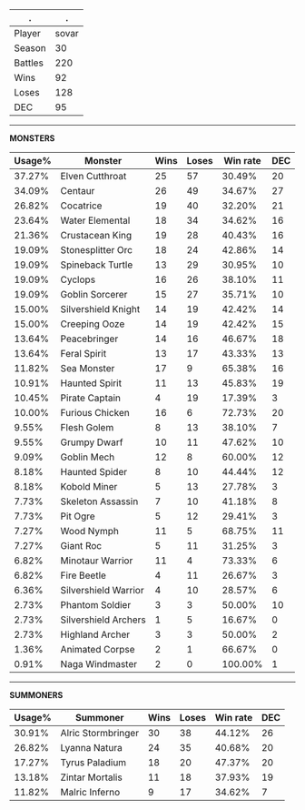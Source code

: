 .|.
|-|-
Player|sovar
Season|30
Battles|220
Wins|92
Loses|128
DEC|95

---
**MONSTERS**

Usage%|Monster|Wins|Loses|Win rate|DEC|
-|-|-|-|-|-|
37.27%|Elven Cutthroat|25|57|30.49%|20|
34.09%|Centaur|26|49|34.67%|27|
26.82%|Cocatrice|19|40|32.20%|21|
23.64%|Water Elemental|18|34|34.62%|16|
21.36%|Crustacean King|19|28|40.43%|16|
19.09%|Stonesplitter Orc|18|24|42.86%|14|
19.09%|Spineback Turtle|13|29|30.95%|10|
19.09%|Cyclops|16|26|38.10%|11|
19.09%|Goblin Sorcerer|15|27|35.71%|10|
15.00%|Silvershield Knight|14|19|42.42%|14|
15.00%|Creeping Ooze|14|19|42.42%|15|
13.64%|Peacebringer|14|16|46.67%|18|
13.64%|Feral Spirit|13|17|43.33%|13|
11.82%|Sea Monster|17|9|65.38%|16|
10.91%|Haunted Spirit|11|13|45.83%|19|
10.45%|Pirate Captain|4|19|17.39%|3|
10.00%|Furious Chicken|16|6|72.73%|20|
9.55%|Flesh Golem|8|13|38.10%|7|
9.55%|Grumpy Dwarf|10|11|47.62%|10|
9.09%|Goblin Mech|12|8|60.00%|12|
8.18%|Haunted Spider|8|10|44.44%|12|
8.18%|Kobold Miner|5|13|27.78%|3|
7.73%|Skeleton Assassin|7|10|41.18%|8|
7.73%|Pit Ogre|5|12|29.41%|3|
7.27%|Wood Nymph|11|5|68.75%|11|
7.27%|Giant Roc|5|11|31.25%|3|
6.82%|Minotaur Warrior|11|4|73.33%|6|
6.82%|Fire Beetle|4|11|26.67%|3|
6.36%|Silvershield Warrior|4|10|28.57%|6|
2.73%|Phantom Soldier|3|3|50.00%|10|
2.73%|Silvershield Archers|1|5|16.67%|0|
2.73%|Highland Archer|3|3|50.00%|2|
1.36%|Animated Corpse|2|1|66.67%|0|
0.91%|Naga Windmaster|2|0|100.00%|1|

---
**SUMMONERS**

Usage%|Summoner|Wins|Loses|Win rate|DEC|
-|-|-|-|-|-|
30.91%|Alric Stormbringer|30|38|44.12%|26|
26.82%|Lyanna Natura|24|35|40.68%|20|
17.27%|Tyrus Paladium|18|20|47.37%|20|
13.18%|Zintar Mortalis|11|18|37.93%|19|
11.82%|Malric Inferno|9|17|34.62%|7|
